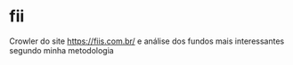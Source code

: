 # fii
Crowler do site https://fiis.com.br/ e análise dos fundos mais interessantes segundo minha metodologia
